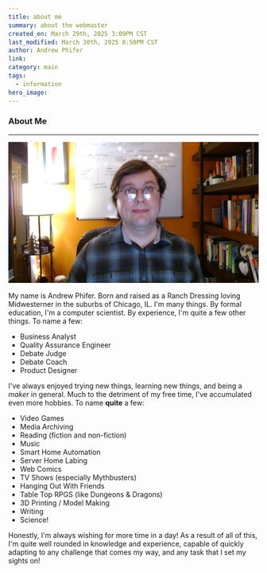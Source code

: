 ```yaml
---
title: about me
summary: about the webmaster
created_on: March 29th, 2025 3:09PM CST
last_modified: March 30th, 2025 8:50PM CST
author: Andrew Phifer
link: 
category: main
tags:
  - information
hero_image:
---
```


### About Me

---

![Andrew Phifer](/assets/images/AndrewPhiferHeadshot.jpg)

My name is Andrew Phifer.  Born and raised as a Ranch Dressing loving Midwesterner in the suburbs of Chicago, IL. I'm many things.  By formal education, I'm a computer scientist.  By experience, I'm quite a few other things.  To name a few:

* Business Analyst
* Quality Assurance Engineer
* Debate Judge
* Debate Coach
* Product Designer

I've always enjoyed trying new things, learning new things, and being a *maker* in general.  Much to the detriment of my free time, I've accumulated even more hobbies.  To name **quite** a few:

* Video Games
* Media Archiving
* Reading (fiction and non-fiction)
* Music
* Smart Home Automation
* Server Home Labing 
* Web Comics
* TV Shows (especially Mythbusters)
* Hanging Out With Friends
* Table Top RPGS (like Dungeons & Dragons)
* 3D Printing / Model Making
* Writing
* Science!

Honestly, I'm always wishing for more time in a day!  As a result of all of this, I'm quite well rounded in knowledge and experience, capable of quickly adapting to any challenge that comes my way, and any task that I set my sights on!

